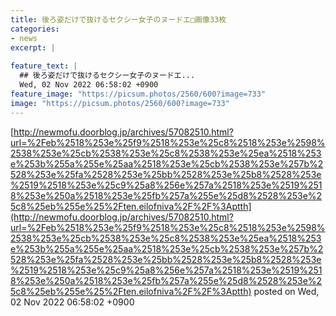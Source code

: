 ```yaml
---
title: 後ろ姿だけで抜けるセクシー女子のヌードエ□画像33枚
categories:
- news
excerpt: |
  
feature_text: |
  ## 後ろ姿だけで抜けるセクシー女子のヌードエ...
  Wed, 02 Nov 2022 06:58:02 +0900
feature_image: "https://picsum.photos/2560/600?image=733"
image: "https://picsum.photos/2560/600?image=733"
---
```


[http://newmofu.doorblog.jp/archives/57082510.html?url=%2Feb%2518%253e%25f9%2518%253e%25c8%2518%253e%2598%2538%253e%25cb%2538%253e%25c8%2538%253e%25ea%2518%253e%253b%255a%255e%25aa%2518%253e%25cb%2538%253e%257b%2528%253e%25fa%2528%253e%25bb%2528%253e%25b8%2528%253e%2519%2518%253e%25c9%25a8%256e%257a%2518%253e%2519%2518%253e%250a%2518%253e%25fb%257a%255e%25d8%2528%253e%25c8%25eb%255e%25%2Ften.eilofniva%2F%2F%3Aptth](http://newmofu.doorblog.jp/archives/57082510.html?url=%2Feb%2518%253e%25f9%2518%253e%25c8%2518%253e%2598%2538%253e%25cb%2538%253e%25c8%2538%253e%25ea%2518%253e%253b%255a%255e%25aa%2518%253e%25cb%2538%253e%257b%2528%253e%25fa%2528%253e%25bb%2528%253e%25b8%2528%253e%2519%2518%253e%25c9%25a8%256e%257a%2518%253e%2519%2518%253e%250a%2518%253e%25fb%257a%255e%25d8%2528%253e%25c8%25eb%255e%25%2Ften.eilofniva%2F%2F%3Aptth)
posted on Wed, 02 Nov 2022 06:58:02 +0900

<!--more-->


